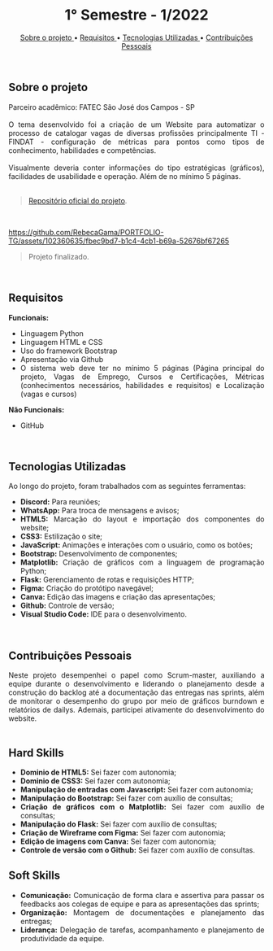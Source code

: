 <h1 align="center"> 1° Semestre - 1/2022 </h1>
<p align="center">
  <a href ="#sobre-o-projeto"> Sobre o projeto  </a>  • 
  <a href ="#requisitos"> Requisitos </a>  • 
  <a href ="#tecnologias-utilizadas"> Tecnologias Utilizadas </a>  •
  <a href ="#contribuições-pessoais"> Contribuições Pessoais </a>  
</p>

<br>

## Sobre o projeto 

<div align="justify">
  Parceiro acadêmico: FATEC São José dos Campos - SP
  <br><br>
  O tema desenvolvido foi a criação de um Website para automatizar o processo de catalogar vagas de diversas profissões principalmente TI - FINDAT - configuração de métricas para pontos como tipos de conhecimento, habilidades e competências. 
  <br><br>
  Visualmente deveria conter informações do tipo estratégicas (gráficos), facilidades de usabilidade e operação. Além de no mínimo 5 páginas.
<div><br>
  
> [Repositório oficial do projeto](https://github.com/atomofatec/API-FINDAT).

<br>

https://github.com/RebecaGama/PORTFOLIO-TG/assets/102360635/fbec9bd7-b1c4-4cb1-b69a-52676bf67265
> Projeto finalizado.

<br>
  
## Requisitos 
 
**Funcionais:**<br>
 - Linguagem Python
 - Linguagem HTML e CSS
 - Uso do framework Bootstrap
 - Apresentação via Github
 - O sistema web deve ter no mínimo 5 páginas (Página principal do projeto, Vagas de Emprego, Cursos e Certificações, Métricas (conhecimentos necessários, habilidades e requisitos) e Localização (vagas e cursos)

**Não Funcionais:**<br>
 - GitHub
<br>

## Tecnologias Utilizadas
Ao longo do projeto, foram trabalhados com as seguintes ferramentas:
<br>
  - **Discord:** Para reuniões;
  - **WhatsApp:** Para troca de mensagens e avisos;
  - **HTML5:** Marcação do layout e importação dos componentes do website; 
  - **CSS3:** Estilização o site;
  - **JavaScript:** Animações e interações com o usuário, como os botões;
  - **Bootstrap:** Desenvolvimento de componentes;
  - **Matplotlib:** Criação de gráficos com a linguagem de programação Python;
  - **Flask:** Gerenciamento de rotas e requisições HTTP;
  - **Figma:** Criação do protótipo navegável;
  - **Canva:** Edição das imagens e criação das apresentações;
  - **Github:** Controle de versão;
  - **Visual Studio Code:** IDE para o desenvolvimento.
  
<br>

## Contribuições Pessoais
<div align="justify">
Neste projeto desempenhei o papel como Scrum-master, auxiliando a equipe durante o desenvolvimento e liderando o planejamento desde a construção do backlog até a documentação das entregas nas sprints, além de monitorar o desempenho do grupo por meio de gráficos burndown e relatórios de dailys. Ademais, participei ativamente do desenvolvimento do website.
<div>

<br>

## Hard Skills
- **Dominio de HTML5:** Sei fazer com autonomia; <br>
- **Dominio de CSS3:** Sei fazer com autonomia; <br>
- **Manipulação de entradas com Javascript:** Sei fazer com autonomia; <br>
- **Manipulação do Bootstrap:** Sei fazer com auxílio de consultas; <br>
- **Criação de gráficos com o Matplotlib:** Sei fazer com auxílio de consultas; <br>
- **Manipulação do Flask:** Sei fazer com auxílio de consultas; <br>
- **Criação de Wireframe com Figma:** Sei fazer com autonomia; <br>
- **Edição de imagens com Canva:** Sei fazer com autonomia; <br>
- **Controle de versão com o Github:** Sei fazer com auxílio de consultas. <br>


## Soft Skills
 - **Comunicação:** Comunicação de forma clara e assertiva para passar os feedbacks aos colegas de equipe e para as apresentações das sprints; <br>
 - **Organização:** Montagem de documentações e planejamento das entregas; <br>
 - **Liderança:** Delegação de tarefas, acompanhamento e planejamento de produtividade da equipe. <br>
